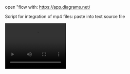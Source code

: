 open "flow with:
https://app.diagrams.net/

Script for integration of mp4 files:
paste into text source file

<video controls="" width="200" height="150">
<source src=" https://raw.githubusercontent.com/tkohlhaase/testMovies/main/irene_curie_kicking_v001.mp4" type="video/mp4">
  Video tag is not supported in this browser.
</video>
